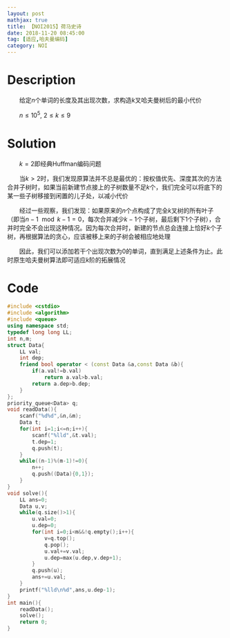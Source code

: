 ```yaml
---
layout: post
mathjax: true
title: 【NOI2015】荷马史诗
date: 2018-11-20 08:45:00
tag: [适应,哈夫曼编码]
category: NOI
---
```

# Description

　　给定$n$个单词的长度及其出现次数，求构造$k$叉哈夫曼树后的最小代价

　　$n \le 10^5,\ 2 \le k \le 9$


<!-- more -->
# Solution

　　$k=2$即经典Huffman编码问题

　　当$k>2$时，我们发现原算法并不总是最优的：按权值优先、深度其次的方法合并子树时，如果当前新建节点接上的子树数量不足$k$个，我们完全可以将底下的某一些子树移接到闲置的儿子处，以减小代价

　　经过一些观察，我们发现：如果原来的$n$个点构成了完全$k$叉树的所有叶子（即当$n-1 \mod k-1=0$，每次合并减少$k-1$个子树，最后剩下1个子树），合并时完全不会出现这种情况。因为每次合并时，新建的节点总会连接上恰好$k$个子树，再根据算法的贪心，应该被移上来的子树会被相应地处理

　　因此，我们可以添加若干个出现次数为0的单词，直到满足上述条件为止。此时原生哈夫曼树算法即可适应$k$阶的拓展情况



# Code

```c++
#include <cstdio>
#include <algorithm>
#include <queue>
using namespace std;
typedef long long LL;
int n,m;
struct Data{
    LL val;
    int dep;
    friend bool operator < (const Data &a,const Data &b){
        if(a.val!=b.val) 
            return a.val>b.val;
        return a.dep>b.dep;
    }
};
priority_queue<Data> q;
void readData(){
    scanf("%d%d",&n,&m);
    Data t;
    for(int i=1;i<=n;i++){
        scanf("%lld",&t.val);
        t.dep=1;
        q.push(t);
    }
    while((n-1)%(m-1)!=0){
        n++;
        q.push((Data){0,1});
    }
}
void solve(){
    LL ans=0;
    Data u,v;
    while(q.size()>1){
        u.val=0;
        u.dep=0;
        for(int i=0;i<m&&!q.empty();i++){
            v=q.top();
            q.pop();
            u.val+=v.val;
            u.dep=max(u.dep,v.dep+1);
        }
        q.push(u);
        ans+=u.val;
    }
    printf("%lld\n%d",ans,u.dep-1);
}
int main(){
    readData();
    solve();
    return 0;
}
```

